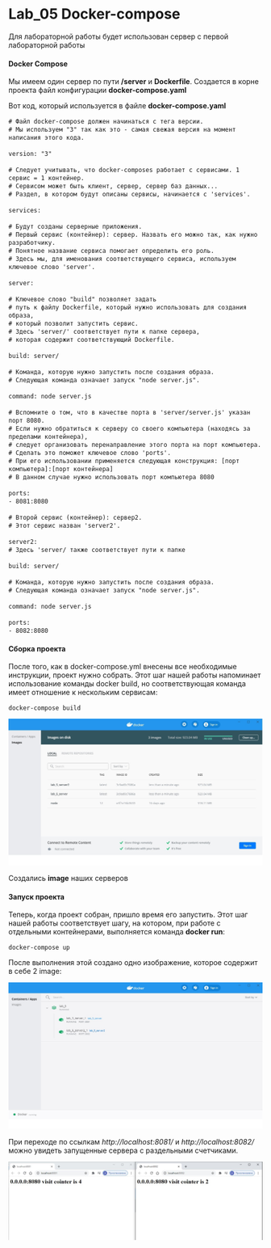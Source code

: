 # Lab_05 Docker-compose

Для лабораторной работы будет использован сервер с первой лабораторной работы

#### Docker Compose

Мы имеем один сервер по пути **/server** и **Dockerfile**. Создается в корне проекта файл конфигурации **docker-compose.yaml**

Вот код, который используется в файле **docker-compose.yaml**

    # Файл docker-compose должен начинаться с тега версии.
    # Мы используем "3" так как это - самая свежая версия на момент написания этого кода.

    version: "3"

    # Следует учитывать, что docker-composes работает с сервисами. 1 сервис = 1 контейнер.
    # Сервисом может быть клиент, сервер, сервер баз данных...
    # Раздел, в котором будут описаны сервисы, начинается с 'services'.

    services:

    # Будут созданы серверные приложения.
    # Первый сервис (контейнер): сервер. Назвать его можно так, как нужно разработчику.
    # Понятное название сервиса помогает определить его роль.
    # Здесь мы, для именования соответствующего сервиса, используем ключевое слово 'server'.
    
    server:
    
    # Ключевое слово "build" позволяет задать
    # путь к файлу Dockerfile, который нужно использовать для создания образа,
    # который позволит запустить сервис.
    # Здесь 'server/' соответствует пути к папке сервера,
    # которая содержит соответствующий Dockerfile.
    
    build: server/
    
    # Команда, которую нужно запустить после создания образа.
    # Следующая команда означает запуск "node server.js".
    
    command: node server.js
    
    # Вспомните о том, что в качестве порта в 'server/server.js' указан порт 8080.
    # Если нужно обратиться к серверу со своего компьютера (находясь за пределами контейнера),
    # следует организовать перенаправление этого порта на порт компьютера.
    # Сделать это поможет ключевое слово 'ports'.
    # При его использовании применяется следующая конструкция: [порт компьютера]:[порт контейнера]
    # В данном случае нужно использовать порт компьютера 8080
    
    ports:
    - 8081:8080
    
    # Второй сервис (контейнер): сервер2.
    # Этот сервис назван 'server2'.
    
    server2:
    # Здесь 'server/ также соответствует пути к папке
    
    build: server/
    
    # Команда, которую нужно запустить после создания образа.
    # Следующая команда означает запуск "node server.js".
    
    command: node server.js
    
    ports:
    - 8082:8080
    

#### Сборка проекта

После того, как в docker-compose.yml внесены все необходимые инструкции, проект нужно собрать. Этот шаг нашей работы напоминает использование команды docker build, но соответствующая команда имеет отношение к нескольким сервисам:

    docker-compose build


![](img/build.jpg)

Создались **image** наших серверов

#### Запуск проекта

Теперь, когда проект собран, пришло время его запустить. Этот шаг нашей работы соответствует шагу, на котором, при работе с отдельными контейнерами, выполняется команда **docker run**:

    docker-compose up
    
После выполнения этой создано одно изображение, которое содержит в себе 2 image:

![](img/up.jpg)

При переходе по ссылкам *http://localhost:8081/* и *http://localhost:8082/* можно увидеть запущенные сервера с раздельными счетчиками.

![](img/test.jpg)